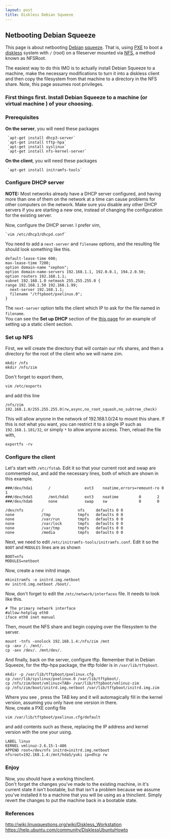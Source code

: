 ```yaml
---
layout: post
title: Diskless Debian Squeeze
---
```


## Netbooting Debian Squeeze  
This page is about netbooting [Debian](http://www.debian.org/) [squeeze](http://www.debian.org/releases/squeeze/).  That is, using [PXE](https://secure.wikimedia.org/wikipedia/en/wiki/Preboot_Execution_Environment) to boot a [diskless](https://secure.wikimedia.org/wikipedia/en/wiki/Diskless_node) system with `/` (root) on a fileserver mounted via [NFS](https://secure.wikimedia.org/wikipedia/en/wiki/NFS), a method known as NFSRoot.  

The easiest way to do this IMO is to actually install Debian Squeeze to a machine, make the necessary modifications to turn it into a diskless client and then copy the filesystem from that machine to a directory in the NFS share.  Note, this page assumes root privileges.

### First things first.  Install Debian Squeeze to a machine (or virtual machine ) of your choosing.  

### Prerequisites  

**On the server**, you will need these packages   

     `apt-get install dhcp3-server`  
     `apt-get install tftp-hpa`  
     `apt-get install syslinux`  
     `apt-get install nfs-kernel-server`  

**On the client**, you will need these packages

     `apt-get install initramfs-tools`

### Configure DHCP server 

   **NOTE:** 
Most networks already have a DHCP server configured, and having more than one of them on the network at a time can cause problems for other computers on the network. Make sure you disable any other DHCP servers if you are starting a new one, instead of changing the configuration for the existing server.  

Now, configure the DHCP server.  I prefer vim,

    `vim /etc/dhcp3/dhcpd.conf` 

You need to add a `next-server` and `filename` options, and the resulting file should look something like this.  

    default-lease-time 600;  
    max-lease-time 7200;  
    option domain-name "xephon";  
    option domain-name-servers 192.168.1.1, 192.0.0.1, 194.2.0.50;  
    option routers 192.168.1.1;  
    subnet 192.168.1.0 netmask 255.255.255.0 {  
    range 192.168.1.50 192.168.1.99;  
      next-server 192.168.1.1;
      filename "/tftpboot/pxelinux.0";  
    }  

The `next-server` option tells the client which IP to ask for the file named in `filename`.  
You can see the **Set up DHCP** section of the [this page](http://wiki.linuxquestions.org/wiki/Diskless_Workstation) for an example of setting up a static client section.

### Set up NFS  
First, we will create the directory that will contain our nfs shares, and then a directory for the root of the client who we will name zim.  
  
    mkdir /nfs  
    mkdir /nfs/zim  

Don't forget to export them,

`vim /etc/exports`  

and add this line

`/nfs/zim 192.168.1.0/255.255.255.0(rw,async,no_root_squash,no_subtree_check)`

This will allow anyone in the network of 192.168.1.0/24 to mount this share.  If this is not what you want, you can restrict it to a single IP such as `192.168.1.101/32`, or simply `*` to allow anyone access. Then, reload the file with,  

`exportfs -rv`  

### Configure the client  

Let's start with `/etc/fstab`.  Edit it so that your current root and swap are commented out, and add the necessary lines, both of which are shown in this example.  

    ###/dev/hda1       /               ext3    noatime,errors=remount-ro 0       1
    ###/dev/hda5       /mnt/hda5       ext3    noatime         0       2
    ###/dev/hda6       none            swap    sw              0       0

    /dev/nfs        /               nfs     defaults 0 0
    none            /tmp            tmpfs   defaults 0 0
    none            /var/run        tmpfs   defaults 0 0
    none            /var/lock       tmpfs   defaults 0 0
    none            /var/tmp        tmpfs   defaults 0 0
    none            /media          tmpfs   defaults 0 0

Next, we need to edit `/etc/initramfs-tools/initramfs.conf`.  Edit it so the `BOOT` and `MODULES` lines are as shown  

    BOOT=nfs
    MODULES=netboot

Now, create a new initrd image.

    mkinitramfs -o initrd.img.netboot
    mv initrd.img.netboot /boot/.

Now, don't forget to edit the `/etc/network/interfaces` file. It needs to look like this.  

    # The primary network interface  
    #allow-hotplug eth0  
    iface eth0 inet manual  

Then, mount the NFS share and begin copying over the filesystem to the server.  

    mount -tnfs -onolock 192.168.1.4:/nfs/zim /mnt   
    cp -axv /. /mnt/.  
    cp -axv /dev/. /mnt/dev/.  

And finally, back on the server, configure tftp.  Remember that in Debian Squeeze, for the tftp-hpa package,
the tftp folder is in `/var/lib/tftpboot`.  

    mkdir -p /var/lib/tftpboot/pxelinux.cfg  
    cp /usr/lib/syslinux/pxelinux.0 /var/lib/tftpboot/.  
    cp /nfs/zim/boot/vmlinuz<TAB> /var/lib/tftpboot/vmlinuz-zim  
    cp /nfs/zim/boot/initrd.img.netboot /var/lib/tftpboot/initrd.img.zim  

Where you see <TAB>, press the TAB key and it will automagically fill in the kernel version, assuming you only have one version in there.  
Now, create a PXE config file

    vim /var/lib/tftpboot/pxelinux.cfg/default

and add contents such as these, replacing the IP address and kernel version with the one your using.

    LABEL linux
    KERNEL vmlinuz-2.6.15-1-486
    APPEND root=/dev/nfs initrd=initrd.img.netboot nfsroot=192.168.1.4:/mnt/hda5/yuki ip=dhcp rw

### Enjoy

Now, you should have a working thinclient.  
Don't forget the changes you've made to the existing machine, in it's current state it isn't bootable, but that isn't a problem because we assume you've installed it to a machine that you will be using as a thinclient.  Simply revert the changes to put the machine back in a bootable state.

### References

http://wiki.linuxquestions.org/wiki/Diskless_Workstation  
https://help.ubuntu.com/community/DisklessUbuntuHowto  

